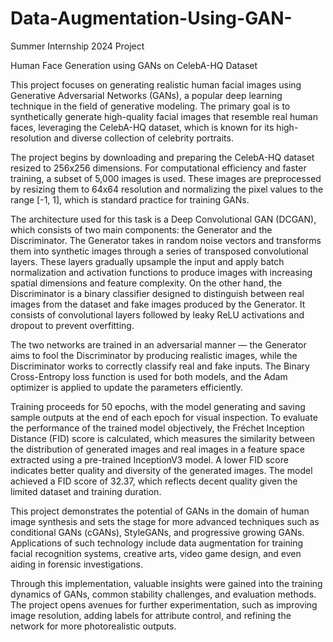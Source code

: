 # Data-Augmentation-Using-GAN-
Summer Internship 2024 Project

Human Face Generation using GANs on CelebA-HQ Dataset

This project focuses on generating realistic human facial images using Generative Adversarial Networks (GANs), a popular deep learning technique in the field of generative modeling. The primary goal is to synthetically generate high-quality facial images that resemble real human faces, leveraging the CelebA-HQ dataset, which is known for its high-resolution and diverse collection of celebrity portraits.

The project begins by downloading and preparing the CelebA-HQ dataset resized to 256x256 dimensions. For computational efficiency and faster training, a subset of 5,000 images is used. These images are preprocessed by resizing them to 64x64 resolution and normalizing the pixel values to the range [-1, 1], which is standard practice for training GANs.

The architecture used for this task is a Deep Convolutional GAN (DCGAN), which consists of two main components: the Generator and the Discriminator. The Generator takes in random noise vectors and transforms them into synthetic images through a series of transposed convolutional layers. These layers gradually upsample the input and apply batch normalization and activation functions to produce images with increasing spatial dimensions and feature complexity. On the other hand, the Discriminator is a binary classifier designed to distinguish between real images from the dataset and fake images produced by the Generator. It consists of convolutional layers followed by leaky ReLU activations and dropout to prevent overfitting.

The two networks are trained in an adversarial manner — the Generator aims to fool the Discriminator by producing realistic images, while the Discriminator works to correctly classify real and fake inputs. The Binary Cross-Entropy loss function is used for both models, and the Adam optimizer is applied to update the parameters efficiently.

Training proceeds for 50 epochs, with the model generating and saving sample outputs at the end of each epoch for visual inspection. To evaluate the performance of the trained model objectively, the Fréchet Inception Distance (FID) score is calculated, which measures the similarity between the distribution of generated images and real images in a feature space extracted using a pre-trained InceptionV3 model. A lower FID score indicates better quality and diversity of the generated images. The model achieved a FID score of 32.37, which reflects decent quality given the limited dataset and training duration.

This project demonstrates the potential of GANs in the domain of human image synthesis and sets the stage for more advanced techniques such as conditional GANs (cGANs), StyleGANs, and progressive growing GANs. Applications of such technology include data augmentation for training facial recognition systems, creative arts, video game design, and even aiding in forensic investigations.

Through this implementation, valuable insights were gained into the training dynamics of GANs, common stability challenges, and evaluation methods. The project opens avenues for further experimentation, such as improving image resolution, adding labels for attribute control, and refining the network for more photorealistic outputs.


